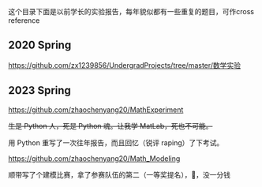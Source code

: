 这个目录下面是以前学长的实验报告，每年貌似都有一些重复的题目，可作cross reference

## 2020 Spring
https://github.com/zx1239856/UndergradProjects/tree/master/数学实验

## 2023 Spring

https://github.com/zhaochenyang20/MathExperiment

~~生是 Python 人，死是 Python 魂。让我学 MatLab，死也不可能。~~

用 Python 重写了一次往年报告，而且回忆（锐评 raping）了下考试。

https://github.com/zhaochenyang20/Math_Modeling

顺带写了个建模比赛，拿了参赛队伍的第二（一等奖提名），🤣，没一分钱
